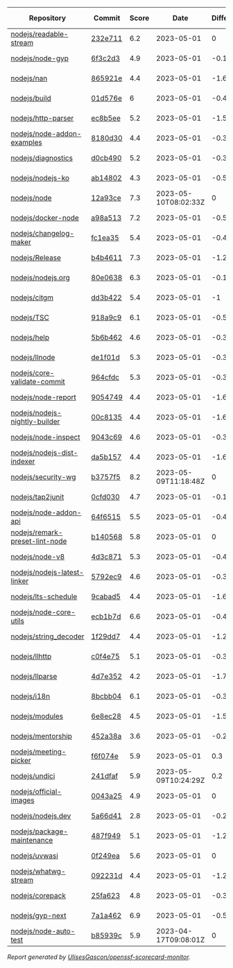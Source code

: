 <!-- OPENSSF-SCORECARD-MONITOR:START -->

| Repository | Commit | Score | Date | Difference | Report Link | StepSecurity Link |
| -- | -- | -- | -- | -- | -- | -- |
| [nodejs/readable-stream](https://github.com/nodejs/readable-stream) | [232e711](https://github.com/nodejs/readable-stream/commit/232e71154dbdc34f6a97a0449f902455ec495373) | 6.2 | 2023-05-01 | 0 | [Full Report](https://kooltheba.github.io/openssf-scorecard-api-visualizer/#/projects/github.com/nodejs/readable-stream/commit/232e71154dbdc34f6a97a0449f902455ec495373) | [Fix it](https://app.stepsecurity.io/securerepo?repo=nodejs/readable-stream) |
| [nodejs/node-gyp](https://github.com/nodejs/node-gyp) | [6f3c2d3](https://github.com/nodejs/node-gyp/commit/6f3c2d3c6c0de0dbf8c7245f34c2e0b3eea53812) | 4.9 | 2023-05-01 | -0.1 | [Full Report](https://kooltheba.github.io/openssf-scorecard-api-visualizer/#/projects/github.com/nodejs/node-gyp/commit/6f3c2d3c6c0de0dbf8c7245f34c2e0b3eea53812) | [Fix it](https://app.stepsecurity.io/securerepo?repo=nodejs/node-gyp) |
| [nodejs/nan](https://github.com/nodejs/nan) | [865921e](https://github.com/nodejs/nan/commit/865921e00c8e3c74ef6f835ac819fcea580c3ed1) | 4.4 | 2023-05-01 | -1.6 | [Full Report](https://kooltheba.github.io/openssf-scorecard-api-visualizer/#/projects/github.com/nodejs/nan/commit/865921e00c8e3c74ef6f835ac819fcea580c3ed1) | [Fix it](https://app.stepsecurity.io/securerepo?repo=nodejs/nan) |
| [nodejs/build](https://github.com/nodejs/build) | [01d576e](https://github.com/nodejs/build/commit/01d576e51d4e523d6b346cb96557b6ec96ea8cfc) | 6 | 2023-05-01 | -0.4 | [Full Report](https://kooltheba.github.io/openssf-scorecard-api-visualizer/#/projects/github.com/nodejs/build/commit/01d576e51d4e523d6b346cb96557b6ec96ea8cfc) | [Fix it](https://app.stepsecurity.io/securerepo?repo=nodejs/build) |
| [nodejs/http-parser](https://github.com/nodejs/http-parser) | [ec8b5ee](https://github.com/nodejs/http-parser/commit/ec8b5ee63f0e51191ea43bb0c6eac7bfbff3141d) | 5.2 | 2023-05-01 | -1.5 | [Full Report](https://kooltheba.github.io/openssf-scorecard-api-visualizer/#/projects/github.com/nodejs/http-parser/commit/ec8b5ee63f0e51191ea43bb0c6eac7bfbff3141d) | [Fix it](https://app.stepsecurity.io/securerepo?repo=nodejs/http-parser) |
| [nodejs/node-addon-examples](https://github.com/nodejs/node-addon-examples) | [8180d30](https://github.com/nodejs/node-addon-examples/commit/8180d30f501107fb0517f13dd19a5514bee8e9be) | 4.4 | 2023-05-01 | -0.3 | [Full Report](https://kooltheba.github.io/openssf-scorecard-api-visualizer/#/projects/github.com/nodejs/node-addon-examples/commit/8180d30f501107fb0517f13dd19a5514bee8e9be) | [Fix it](https://app.stepsecurity.io/securerepo?repo=nodejs/node-addon-examples) |
| [nodejs/diagnostics](https://github.com/nodejs/diagnostics) | [d0cb490](https://github.com/nodejs/diagnostics/commit/d0cb490121eb721337b3e01e4c96aee7f759fc26) | 5.2 | 2023-05-01 | -0.3 | [Full Report](https://kooltheba.github.io/openssf-scorecard-api-visualizer/#/projects/github.com/nodejs/diagnostics/commit/d0cb490121eb721337b3e01e4c96aee7f759fc26) | [Fix it](https://app.stepsecurity.io/securerepo?repo=nodejs/diagnostics) |
| [nodejs/nodejs-ko](https://github.com/nodejs/nodejs-ko) | [ab14802](https://github.com/nodejs/nodejs-ko/commit/ab14802dc2e7288bdc4353a24176dce2f4ba9dff) | 4.3 | 2023-05-01 | -0.5 | [Full Report](https://kooltheba.github.io/openssf-scorecard-api-visualizer/#/projects/github.com/nodejs/nodejs-ko/commit/ab14802dc2e7288bdc4353a24176dce2f4ba9dff) | [Fix it](https://app.stepsecurity.io/securerepo?repo=nodejs/nodejs-ko) |
| [nodejs/node](https://github.com/nodejs/node) | [12a93ce](https://github.com/nodejs/node/commit/12a93ce63036c2f2414b4272362c2ce1f87234f9) | 7.3 | 2023-05-10T08:02:33Z | 0 | [Full Report](https://kooltheba.github.io/openssf-scorecard-api-visualizer/#/projects/github.com/nodejs/node/commit/12a93ce63036c2f2414b4272362c2ce1f87234f9) | [Fix it](https://app.stepsecurity.io/securerepo?repo=nodejs/node) |
| [nodejs/docker-node](https://github.com/nodejs/docker-node) | [a98a513](https://github.com/nodejs/docker-node/commit/a98a5139e7296003e489d77a387a1fd355693fdf) | 7.2 | 2023-05-01 | -0.5 | [Full Report](https://kooltheba.github.io/openssf-scorecard-api-visualizer/#/projects/github.com/nodejs/docker-node/commit/a98a5139e7296003e489d77a387a1fd355693fdf) | [Fix it](https://app.stepsecurity.io/securerepo?repo=nodejs/docker-node) |
| [nodejs/changelog-maker](https://github.com/nodejs/changelog-maker) | [fc1ea35](https://github.com/nodejs/changelog-maker/commit/fc1ea351198dca7caf3207ba771afcd14cfaaf86) | 5.4 | 2023-05-01 | -0.4 | [Full Report](https://kooltheba.github.io/openssf-scorecard-api-visualizer/#/projects/github.com/nodejs/changelog-maker/commit/fc1ea351198dca7caf3207ba771afcd14cfaaf86) | [Fix it](https://app.stepsecurity.io/securerepo?repo=nodejs/changelog-maker) |
| [nodejs/Release](https://github.com/nodejs/Release) | [b4b4611](https://github.com/nodejs/Release/commit/b4b46113a259b19db074a7fd47b552d84c0883f4) | 7.3 | 2023-05-01 | -1.2 | [Full Report](https://kooltheba.github.io/openssf-scorecard-api-visualizer/#/projects/github.com/nodejs/Release/commit/b4b46113a259b19db074a7fd47b552d84c0883f4) | [Fix it](https://app.stepsecurity.io/securerepo?repo=nodejs/Release) |
| [nodejs/nodejs.org](https://github.com/nodejs/nodejs.org) | [80e0638](https://github.com/nodejs/nodejs.org/commit/80e0638d8c84dccce10cfc534398cfa5dfa8ccb0) | 6.3 | 2023-05-01 | -0.1 | [Full Report](https://kooltheba.github.io/openssf-scorecard-api-visualizer/#/projects/github.com/nodejs/nodejs.org/commit/80e0638d8c84dccce10cfc534398cfa5dfa8ccb0) | [Fix it](https://app.stepsecurity.io/securerepo?repo=nodejs/nodejs.org) |
| [nodejs/citgm](https://github.com/nodejs/citgm) | [dd3b422](https://github.com/nodejs/citgm/commit/dd3b422f529376ec9805492cd3fe556bf4bee070) | 5.4 | 2023-05-01 | -1 | [Full Report](https://kooltheba.github.io/openssf-scorecard-api-visualizer/#/projects/github.com/nodejs/citgm/commit/dd3b422f529376ec9805492cd3fe556bf4bee070) | [Fix it](https://app.stepsecurity.io/securerepo?repo=nodejs/citgm) |
| [nodejs/TSC](https://github.com/nodejs/TSC) | [918a9c9](https://github.com/nodejs/TSC/commit/918a9c9502a94e0ef017eeaceb0f54fc6beeb2ff) | 6.1 | 2023-05-01 | -0.5 | [Full Report](https://kooltheba.github.io/openssf-scorecard-api-visualizer/#/projects/github.com/nodejs/TSC/commit/918a9c9502a94e0ef017eeaceb0f54fc6beeb2ff) | [Fix it](https://app.stepsecurity.io/securerepo?repo=nodejs/TSC) |
| [nodejs/help](https://github.com/nodejs/help) | [5b6b462](https://github.com/nodejs/help/commit/5b6b4622c56e0521e643cc75ad28b2469c882efe) | 4.6 | 2023-05-01 | -0.3 | [Full Report](https://kooltheba.github.io/openssf-scorecard-api-visualizer/#/projects/github.com/nodejs/help/commit/5b6b4622c56e0521e643cc75ad28b2469c882efe) | [Fix it](https://app.stepsecurity.io/securerepo?repo=nodejs/help) |
| [nodejs/llnode](https://github.com/nodejs/llnode) | [de1f01d](https://github.com/nodejs/llnode/commit/de1f01d70a5c58111dd873d340f898023e4e8fe6) | 5.3 | 2023-05-01 | -0.3 | [Full Report](https://kooltheba.github.io/openssf-scorecard-api-visualizer/#/projects/github.com/nodejs/llnode/commit/de1f01d70a5c58111dd873d340f898023e4e8fe6) | [Fix it](https://app.stepsecurity.io/securerepo?repo=nodejs/llnode) |
| [nodejs/core-validate-commit](https://github.com/nodejs/core-validate-commit) | [964cfdc](https://github.com/nodejs/core-validate-commit/commit/964cfdcd8e0090e3c6493d9af2e38839ea0575cc) | 5.3 | 2023-05-01 | -0.3 | [Full Report](https://kooltheba.github.io/openssf-scorecard-api-visualizer/#/projects/github.com/nodejs/core-validate-commit/commit/964cfdcd8e0090e3c6493d9af2e38839ea0575cc) | [Fix it](https://app.stepsecurity.io/securerepo?repo=nodejs/core-validate-commit) |
| [nodejs/node-report](https://github.com/nodejs/node-report) | [9054749](https://github.com/nodejs/node-report/commit/90547492f5da29948b00a19b13490b2ebe2c0cd6) | 4.4 | 2023-05-01 | -1.6 | [Full Report](https://kooltheba.github.io/openssf-scorecard-api-visualizer/#/projects/github.com/nodejs/node-report/commit/90547492f5da29948b00a19b13490b2ebe2c0cd6) | [Fix it](https://app.stepsecurity.io/securerepo?repo=nodejs/node-report) |
| [nodejs/nodejs-nightly-builder](https://github.com/nodejs/nodejs-nightly-builder) | [00c8135](https://github.com/nodejs/nodejs-nightly-builder/commit/00c8135102b0e272ed1d8950845a5412cc9bc237) | 4.4 | 2023-05-01 | -1.6 | [Full Report](https://kooltheba.github.io/openssf-scorecard-api-visualizer/#/projects/github.com/nodejs/nodejs-nightly-builder/commit/00c8135102b0e272ed1d8950845a5412cc9bc237) | [Fix it](https://app.stepsecurity.io/securerepo?repo=nodejs/nodejs-nightly-builder) |
| [nodejs/node-inspect](https://github.com/nodejs/node-inspect) | [9043c69](https://github.com/nodejs/node-inspect/commit/9043c6986822cf499829c079f9a7debf0a95403f) | 4.6 | 2023-05-01 | -0.3 | [Full Report](https://kooltheba.github.io/openssf-scorecard-api-visualizer/#/projects/github.com/nodejs/node-inspect/commit/9043c6986822cf499829c079f9a7debf0a95403f) | [Fix it](https://app.stepsecurity.io/securerepo?repo=nodejs/node-inspect) |
| [nodejs/nodejs-dist-indexer](https://github.com/nodejs/nodejs-dist-indexer) | [da5b157](https://github.com/nodejs/nodejs-dist-indexer/commit/da5b1572f3d96b54a151fc0e9123d8011ad7afb3) | 4.4 | 2023-05-01 | -1.6 | [Full Report](https://kooltheba.github.io/openssf-scorecard-api-visualizer/#/projects/github.com/nodejs/nodejs-dist-indexer/commit/da5b1572f3d96b54a151fc0e9123d8011ad7afb3) | [Fix it](https://app.stepsecurity.io/securerepo?repo=nodejs/nodejs-dist-indexer) |
| [nodejs/security-wg](https://github.com/nodejs/security-wg) | [b3757f5](https://github.com/nodejs/security-wg/commit/b3757f5868be5175793b6532d11ae4646e87f03d) | 8.2 | 2023-05-09T11:18:48Z | 0 | [Full Report](https://kooltheba.github.io/openssf-scorecard-api-visualizer/#/projects/github.com/nodejs/security-wg/commit/b3757f5868be5175793b6532d11ae4646e87f03d) | [Fix it](https://app.stepsecurity.io/securerepo?repo=nodejs/security-wg) |
| [nodejs/tap2junit](https://github.com/nodejs/tap2junit) | [0cfd030](https://github.com/nodejs/tap2junit/commit/0cfd0301af2f5fa10d41bda0e101e915bd24a5cf) | 4.7 | 2023-05-01 | -0.1 | [Full Report](https://kooltheba.github.io/openssf-scorecard-api-visualizer/#/projects/github.com/nodejs/tap2junit/commit/0cfd0301af2f5fa10d41bda0e101e915bd24a5cf) | [Fix it](https://app.stepsecurity.io/securerepo?repo=nodejs/tap2junit) |
| [nodejs/node-addon-api](https://github.com/nodejs/node-addon-api) | [64f6515](https://github.com/nodejs/node-addon-api/commit/64f651533187c11ad28a46d9a7e733de3d940173) | 5.5 | 2023-05-01 | -0.4 | [Full Report](https://kooltheba.github.io/openssf-scorecard-api-visualizer/#/projects/github.com/nodejs/node-addon-api/commit/64f651533187c11ad28a46d9a7e733de3d940173) | [Fix it](https://app.stepsecurity.io/securerepo?repo=nodejs/node-addon-api) |
| [nodejs/remark-preset-lint-node](https://github.com/nodejs/remark-preset-lint-node) | [b140568](https://github.com/nodejs/remark-preset-lint-node/commit/b1405685f3b1dee3b09d8c2611160624b6a3600a) | 5.8 | 2023-05-01 | 0 | [Full Report](https://kooltheba.github.io/openssf-scorecard-api-visualizer/#/projects/github.com/nodejs/remark-preset-lint-node/commit/b1405685f3b1dee3b09d8c2611160624b6a3600a) | [Fix it](https://app.stepsecurity.io/securerepo?repo=nodejs/remark-preset-lint-node) |
| [nodejs/node-v8](https://github.com/nodejs/node-v8) | [4d3c871](https://github.com/nodejs/node-v8/commit/4d3c8710c78f5bb9f3b7ecfab4db4f42b364e80d) | 5.3 | 2023-05-01 | -0.4 | [Full Report](https://kooltheba.github.io/openssf-scorecard-api-visualizer/#/projects/github.com/nodejs/node-v8/commit/4d3c8710c78f5bb9f3b7ecfab4db4f42b364e80d) | [Fix it](https://app.stepsecurity.io/securerepo?repo=nodejs/node-v8) |
| [nodejs/nodejs-latest-linker](https://github.com/nodejs/nodejs-latest-linker) | [5792ec9](https://github.com/nodejs/nodejs-latest-linker/commit/5792ec991efc5b35aa67e14b45d5120fba369edd) | 4.6 | 2023-05-01 | -0.3 | [Full Report](https://kooltheba.github.io/openssf-scorecard-api-visualizer/#/projects/github.com/nodejs/nodejs-latest-linker/commit/5792ec991efc5b35aa67e14b45d5120fba369edd) | [Fix it](https://app.stepsecurity.io/securerepo?repo=nodejs/nodejs-latest-linker) |
| [nodejs/lts-schedule](https://github.com/nodejs/lts-schedule) | [9cabad5](https://github.com/nodejs/lts-schedule/commit/9cabad50a0793a051e2091ee4a3905f2966169d2) | 4.4 | 2023-05-01 | -1.6 | [Full Report](https://kooltheba.github.io/openssf-scorecard-api-visualizer/#/projects/github.com/nodejs/lts-schedule/commit/9cabad50a0793a051e2091ee4a3905f2966169d2) | [Fix it](https://app.stepsecurity.io/securerepo?repo=nodejs/lts-schedule) |
| [nodejs/node-core-utils](https://github.com/nodejs/node-core-utils) | [ecb1b7d](https://github.com/nodejs/node-core-utils/commit/ecb1b7d0b86ab2afb581046220e3cfcc6254255a) | 6.6 | 2023-05-01 | -0.4 | [Full Report](https://kooltheba.github.io/openssf-scorecard-api-visualizer/#/projects/github.com/nodejs/node-core-utils/commit/ecb1b7d0b86ab2afb581046220e3cfcc6254255a) | [Fix it](https://app.stepsecurity.io/securerepo?repo=nodejs/node-core-utils) |
| [nodejs/string_decoder](https://github.com/nodejs/string_decoder) | [1f29dd7](https://github.com/nodejs/string_decoder/commit/1f29dd715a6c829da89e869af7dafc231c20ed9f) | 4.4 | 2023-05-01 | -1.2 | [Full Report](https://kooltheba.github.io/openssf-scorecard-api-visualizer/#/projects/github.com/nodejs/string_decoder/commit/1f29dd715a6c829da89e869af7dafc231c20ed9f) | [Fix it](https://app.stepsecurity.io/securerepo?repo=nodejs/string_decoder) |
| [nodejs/llhttp](https://github.com/nodejs/llhttp) | [c0f4e75](https://github.com/nodejs/llhttp/commit/c0f4e754b75c033fd3bd2018c8f3ffb673d43d90) | 5.1 | 2023-05-01 | -0.3 | [Full Report](https://kooltheba.github.io/openssf-scorecard-api-visualizer/#/projects/github.com/nodejs/llhttp/commit/c0f4e754b75c033fd3bd2018c8f3ffb673d43d90) | [Fix it](https://app.stepsecurity.io/securerepo?repo=nodejs/llhttp) |
| [nodejs/llparse](https://github.com/nodejs/llparse) | [4d7e352](https://github.com/nodejs/llparse/commit/4d7e35267870b576f41112f6f720f4a1009b10b8) | 4.2 | 2023-05-01 | -1.7 | [Full Report](https://kooltheba.github.io/openssf-scorecard-api-visualizer/#/projects/github.com/nodejs/llparse/commit/4d7e35267870b576f41112f6f720f4a1009b10b8) | [Fix it](https://app.stepsecurity.io/securerepo?repo=nodejs/llparse) |
| [nodejs/i18n](https://github.com/nodejs/i18n) | [8bcbb04](https://github.com/nodejs/i18n/commit/8bcbb04a212b5ea65ba362407d1c65a3aaefc392) | 6.1 | 2023-05-01 | -0.3 | [Full Report](https://kooltheba.github.io/openssf-scorecard-api-visualizer/#/projects/github.com/nodejs/i18n/commit/8bcbb04a212b5ea65ba362407d1c65a3aaefc392) | [Fix it](https://app.stepsecurity.io/securerepo?repo=nodejs/i18n) |
| [nodejs/modules](https://github.com/nodejs/modules) | [6e8ec28](https://github.com/nodejs/modules/commit/6e8ec28d20993ed8a7815c82255471ac628f2c3d) | 4.5 | 2023-05-01 | -1.5 | [Full Report](https://kooltheba.github.io/openssf-scorecard-api-visualizer/#/projects/github.com/nodejs/modules/commit/6e8ec28d20993ed8a7815c82255471ac628f2c3d) | [Fix it](https://app.stepsecurity.io/securerepo?repo=nodejs/modules) |
| [nodejs/mentorship](https://github.com/nodejs/mentorship) | [452a38a](https://github.com/nodejs/mentorship/commit/452a38aec26bb4d9256b2dcde79c51ffd44cd2b7) | 3.6 | 2023-05-01 | -0.2 | [Full Report](https://kooltheba.github.io/openssf-scorecard-api-visualizer/#/projects/github.com/nodejs/mentorship/commit/452a38aec26bb4d9256b2dcde79c51ffd44cd2b7) | [Fix it](https://app.stepsecurity.io/securerepo?repo=nodejs/mentorship) |
| [nodejs/meeting-picker](https://github.com/nodejs/meeting-picker) | [f6f074e](https://github.com/nodejs/meeting-picker/commit/f6f074e1eb51c6ac4ca98a0f68d4de95d3487dd4) | 5.9 | 2023-05-01 | 0.3 | [Full Report](https://kooltheba.github.io/openssf-scorecard-api-visualizer/#/projects/github.com/nodejs/meeting-picker/commit/f6f074e1eb51c6ac4ca98a0f68d4de95d3487dd4) | [Fix it](https://app.stepsecurity.io/securerepo?repo=nodejs/meeting-picker) |
| [nodejs/undici](https://github.com/nodejs/undici) | [241dfaf](https://github.com/nodejs/undici/commit/241dfafd289dfc461107ee04df9b0621db8a07d5) | 5.9 | 2023-05-09T10:24:29Z | 0.2 | [Full Report](https://kooltheba.github.io/openssf-scorecard-api-visualizer/#/projects/github.com/nodejs/undici/commit/241dfafd289dfc461107ee04df9b0621db8a07d5) | [Fix it](https://app.stepsecurity.io/securerepo?repo=nodejs/undici) |
| [nodejs/official-images](https://github.com/nodejs/official-images) | [0043a25](https://github.com/nodejs/official-images/commit/0043a2597f764b1c0374abd06c57d496d6cc8ffd) | 4.9 | 2023-05-01 | 0 | [Full Report](https://kooltheba.github.io/openssf-scorecard-api-visualizer/#/projects/github.com/nodejs/official-images/commit/0043a2597f764b1c0374abd06c57d496d6cc8ffd) | [Fix it](https://app.stepsecurity.io/securerepo?repo=nodejs/official-images) |
| [nodejs/nodejs.dev](https://github.com/nodejs/nodejs.dev) | [5a66d41](https://github.com/nodejs/nodejs.dev/commit/5a66d4102570ac8693a927b5ed2b440967fb29d3) | 2.8 | 2023-05-01 | -0.2 | [Full Report](https://kooltheba.github.io/openssf-scorecard-api-visualizer/#/projects/github.com/nodejs/nodejs.dev/commit/5a66d4102570ac8693a927b5ed2b440967fb29d3) | [Fix it](https://app.stepsecurity.io/securerepo?repo=nodejs/nodejs.dev) |
| [nodejs/package-maintenance](https://github.com/nodejs/package-maintenance) | [487f949](https://github.com/nodejs/package-maintenance/commit/487f9491cdc782ea706fc389e6505c1cd140d5aa) | 5.1 | 2023-05-01 | -1.2 | [Full Report](https://kooltheba.github.io/openssf-scorecard-api-visualizer/#/projects/github.com/nodejs/package-maintenance/commit/487f9491cdc782ea706fc389e6505c1cd140d5aa) | [Fix it](https://app.stepsecurity.io/securerepo?repo=nodejs/package-maintenance) |
| [nodejs/uvwasi](https://github.com/nodejs/uvwasi) | [0f249ea](https://github.com/nodejs/uvwasi/commit/0f249eac21fb0a1a1bddd81fe0089c2d7d382bc0) | 5.6 | 2023-05-01 | 0 | [Full Report](https://kooltheba.github.io/openssf-scorecard-api-visualizer/#/projects/github.com/nodejs/uvwasi/commit/0f249eac21fb0a1a1bddd81fe0089c2d7d382bc0) | [Fix it](https://app.stepsecurity.io/securerepo?repo=nodejs/uvwasi) |
| [nodejs/whatwg-stream](https://github.com/nodejs/whatwg-stream) | [092231d](https://github.com/nodejs/whatwg-stream/commit/092231da3ade919daef9b23ea4e0ed7c9a7dea80) | 4.4 | 2023-05-01 | -1.2 | [Full Report](https://kooltheba.github.io/openssf-scorecard-api-visualizer/#/projects/github.com/nodejs/whatwg-stream/commit/092231da3ade919daef9b23ea4e0ed7c9a7dea80) | [Fix it](https://app.stepsecurity.io/securerepo?repo=nodejs/whatwg-stream) |
| [nodejs/corepack](https://github.com/nodejs/corepack) | [25fa623](https://github.com/nodejs/corepack/commit/25fa62354b073eb3fa70f6709cf015d6ea811f15) | 4.8 | 2023-05-01 | -0.3 | [Full Report](https://kooltheba.github.io/openssf-scorecard-api-visualizer/#/projects/github.com/nodejs/corepack/commit/25fa62354b073eb3fa70f6709cf015d6ea811f15) | [Fix it](https://app.stepsecurity.io/securerepo?repo=nodejs/corepack) |
| [nodejs/gyp-next](https://github.com/nodejs/gyp-next) | [7a1a462](https://github.com/nodejs/gyp-next/commit/7a1a46272df87ed9ae0aff6dc8558324ce536df0) | 6.9 | 2023-05-01 | -0.5 | [Full Report](https://kooltheba.github.io/openssf-scorecard-api-visualizer/#/projects/github.com/nodejs/gyp-next/commit/7a1a46272df87ed9ae0aff6dc8558324ce536df0) | [Fix it](https://app.stepsecurity.io/securerepo?repo=nodejs/gyp-next) |
| [nodejs/node-auto-test](https://github.com/nodejs/node-auto-test) | [b85939c](https://github.com/nodejs/node-auto-test/commit/b85939c0dc88670c1d3fbed36b5aba01e2c3f4c7) | 5.9 | 2023-04-17T09:08:01Z | 0 | [Full Report](https://kooltheba.github.io/openssf-scorecard-api-visualizer/#/projects/github.com/nodejs/node-auto-test/commit/b85939c0dc88670c1d3fbed36b5aba01e2c3f4c7) | [Fix it](https://app.stepsecurity.io/securerepo?repo=nodejs/node-auto-test) |

_Report generated by [UlisesGascon/openssf-scorecard-monitor](https://github.com/UlisesGascon/openssf-scorecard-monitor)._
<!-- OPENSSF-SCORECARD-MONITOR:END -->
